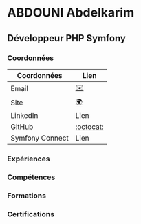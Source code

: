 # ABDOUNI Abdelkarim

## Développeur PHP Symfony

### Coordonnées

| Coordonnées     | Lien |
|-----------------|------|
| Email           | [:envelope:](mailto:abdounikarim@gmail.com) |
| Site            | [:earth_africa:](https://abdounikarim.com) |
| LinkedIn        | Lien |
| GitHub          | [:octocat:](https://github.com/abdounikarim) |
| Symfony Connect | Lien |

### Expériences

### Compétences

### Formations

### Certifications
